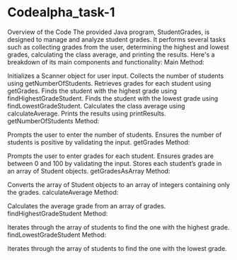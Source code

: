 # Codealpha_task-1

Overview of the Code
The provided Java program, StudentGrades, is designed to manage and analyze student grades. It performs several
 tasks such as collecting grades from the user, determining the highest and lowest grades, calculating the class 
average, and printing the results. Here's a breakdown of its main components and functionality:
Main Method:

Initializes a Scanner object for user input.
Collects the number of students using getNumberOfStudents.
Retrieves grades for each student using getGrades.
Finds the student with the highest grade using findHighestGradeStudent.
Finds the student with the lowest grade using findLowestGradeStudent.
Calculates the class average using calculateAverage.
Prints the results using printResults.
getNumberOfStudents Method:

Prompts the user to enter the number of students.
Ensures the number of students is positive by validating the input.
getGrades Method:

Prompts the user to enter grades for each student.
Ensures grades are between 0 and 100 by validating the input.
Stores each student’s grade in an array of Student objects.
getGradesAsArray Method:

Converts the array of Student objects to an array of integers containing only the grades.
calculateAverage Method:

Calculates the average grade from an array of grades.
findHighestGradeStudent Method:

Iterates through the array of students to find the one with the highest grade.
findLowestGradeStudent Method:

Iterates through the array of students to find the one with the lowest grade.
